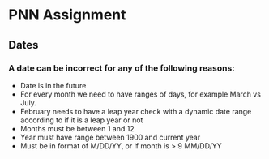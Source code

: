 # PNN Assignment

## Dates

### A date can be incorrect for any of the following reasons:

* Date is in the future
* For every month we need to have ranges of days, for example March vs July.
* February needs to have a leap year check with a dynamic date range according to if it is a leap year or not
* Months must be between 1 and 12
* Year must have range between 1900 and current year
* Must be in format of M/DD/YY, or if month is > 9 MM/DD/YY